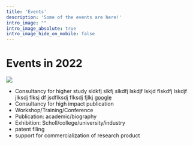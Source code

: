 ```yaml
---
title: 'Events'
description: 'Some of the events are here!'
intro_image: ""
intro_image_absolute: true
intro_image_hide_on_mobile: false
---
```


# Events in 2022

![](images/features/noun_3d%20modeling_1885342.svg)


- Consultancy for higher study sldkfj slkfj slkdfj lskdjf lskjd flskdfj lskdjf jlksdj flksj df jsdflksdj flksdj fjlkj  [google](googl.com)
- Consultancy for high impact publication
- Workshop/Training/Conference
- Publication: academic/biography
- Exhibition: Scholl/college/university/industry
- patent filing
- support for commercialization of research product